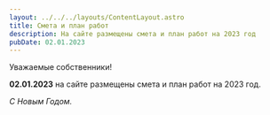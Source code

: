 ```yaml
---
layout: ../../../layouts/ContentLayout.astro
title: Смета и план работ
description: На сайте размещены смета и план работ на 2023 год
pubDate: 02.01.2023
---
```


Уважаемые собственники!

**02.01.2023** на сайте размещены смета и план работ на 2023 год.

*С Новым Годом.*

